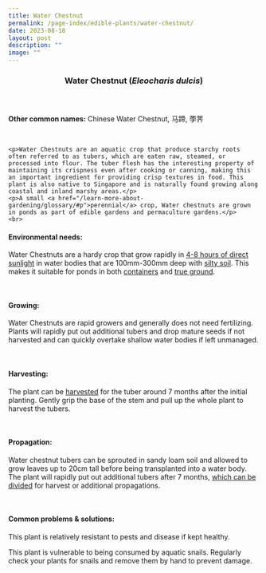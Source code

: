 ```yaml
---
title: Water Chestnut
permalink: /page-index/edible-plants/water-chestnut/
date: 2023-08-18
layout: post
description: ""
image: ""
---
```

<header>
	<h3>Water Chestnut (<em>Eleocharis dulcis</em>)</h3>
</header>
	
<section>
	<p><strong>Other common names:</strong> Chinese Water Chestnut, 马蹄, 荸荠</p>
	<br>
</section>

<section>
	
	<p>Water Chestnuts are an aquatic crop that produce starchy roots often referred to as tubers, which are eaten raw, steamed, or processed into flour. The tuber flesh has the interesting property of maintaining its crispness even after cooking or canning, making this an important ingredient for providing crisp textures in food. This plant is also native to Singapore and is naturally found growing along coastal and inland marshy areas.</p>
	<p>A small <a href="/learn-more-about-gardening/glossary/#p">perennial</a> crop, Water chestnuts are grown in ponds as part of edible gardens and permaculture gardens.</p>       
	<br>
</section>

<section>
	<h4>Environmental needs:</h4>
	<p>Water Chestnuts are a hardy crop that grow rapidly in <a href="/page-index/horticulture-techniques/gauging-light/">4-8 hours of direct sunlight</a> in water bodies that are 100mm-300mm deep with <a href="/page-index/horticulture-techniques/soil/">silty soil</a>. This makes it suitable for ponds in both <a href="/page-index/horticulture-techniques/planting-in-containers/">containers</a> and <a href="/page-index/horticulture-techniques/true-ground/">true ground</a>.</p>
	<br>
</section>

<section>
  <h4>Growing:</h4>
	<p>Water Chestnuts are rapid growers and generally does not need fertilizing. Plants will rapidly put out additional tubers and drop mature seeds if not harvested and can quickly overtake shallow water bodies if left unmanaged.</p>
	<br>
</section>

<section>
	<h4>Harvesting:</h4>
	<p>The plant can be <a href="/page-index/horticulture-techniques/harvesting-hygiene/">harvested</a> for the tuber around 7 months after the initial planting. Gently grip the base of the stem and pull up the whole plant to harvest the tubers.</p>
	<br>
</section>

<section>
	<h4>Propagation:</h4>
	<p>Water chestnut tubers can be sprouted in sandy loam soil and allowed to grow leaves up to 20cm tall before being transplanted into a water body. The plant will rapidly put out additional tubers after 7 months, <a href="/page-index/horticulture-techniques/propagating-by-division/">which can be divided</a> for harvest or additional propagations.</p>
	<br>
</section>

<section>
	<h4>Common problems &amp; solutions:</h4>
	<p>This plant is relatively resistant to pests and disease if kept healthy.</p>
	<p>This plant is vulnerable to being consumed by aquatic snails. Regularly check your plants for snails and remove them by hand to prevent damage.</p>
	<br>
</section>